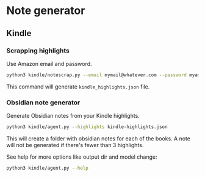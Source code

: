 # Note generator


## Kindle 

### Scrapping highlights 

Use Amazon email and password.

```bash
python3 kindle/notescrap.py --email mymail@whatever.com --password myamazonpass
```

This command will generate `kindle_highlights.json` file. 


### Obsidian note generator 

Generate Obsidian notes from your Kindle highlights.

```bash
python3 kindle/agent.py --highlights kindle-highlights.json
```
This will create a folder with obsidian notes for each of the books. A note will not be generated if there's fewer than 3 highlights. 


See help for more options like output dir and model change:
```bash 
python3 kindle/agent.py --help
```
